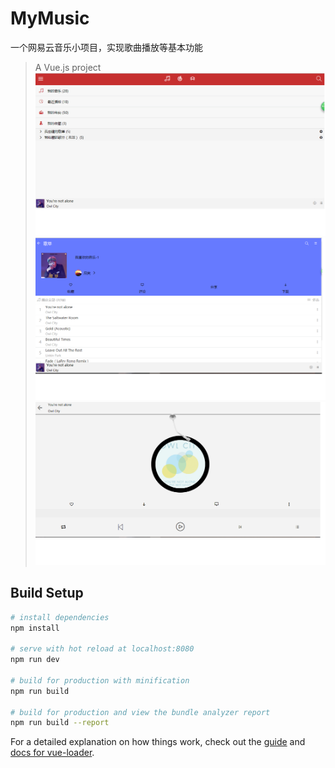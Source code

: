 # MyMusic
一个网易云音乐小项目，实现歌曲播放等基本功能
> A Vue.js project
![Image Text](https://github.com/euhiduwu/Vue.js/blob/master/MyMusic/demo/1.png)
![Image Text](https://raw.githubusercontent.com/euhiduwu/Vue.js/master/MyMusic/demo/2.png)
![Image Text](https://raw.githubusercontent.com/euhiduwu/Vue.js/master/MyMusic/demo/3.png)
## Build Setup

``` bash
# install dependencies
npm install

# serve with hot reload at localhost:8080
npm run dev

# build for production with minification
npm run build

# build for production and view the bundle analyzer report
npm run build --report
```

For a detailed explanation on how things work, check out the [guide](http://vuejs-templates.github.io/webpack/) and [docs for vue-loader](http://vuejs.github.io/vue-loader).
